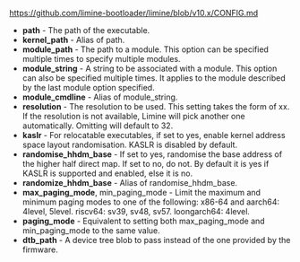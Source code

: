 
https://github.com/limine-bootloader/limine/blob/v10.x/CONFIG.md

- **path** - The path of the executable.
- **kernel_path** - Alias of path.
- **module_path** - The path to a module. This option can be specified multiple times to specify multiple modules.
- **module_string** - A string to be associated with a module. This option can also be specified multiple times. It applies to the module described by the last module option specified.
- **module_cmdline** - Alias of module_string.
- **resolution** - The resolution to be used. This setting takes the form of <width>x<height>x<bpp>. If the resolution is not available, Limine will pick another one automatically. Omitting <bpp> will default to 32.
- **kaslr** - For relocatable executables, if set to yes, enable kernel address space layout randomisation. KASLR is disabled by default.
- **randomise_hhdm_base** - If set to yes, randomise the base address of the higher half direct map. If set to no, do not. By default it is yes if KASLR is supported and enabled, else it is no.
- **randomize_hhdm_base** - Alias of randomise_hhdm_base.
- **max_paging_mode**, min_paging_mode - Limit the maximum and minimum paging modes to one of the following:
x86-64 and aarch64: 4level, 5level.
riscv64: sv39, sv48, sv57.
loongarch64: 4level.
- **paging_mode** - Equivalent to setting both max_paging_mode and min_paging_mode to the same value.
- **dtb_path** - A device tree blob to pass instead of the one provided by the firmware.
